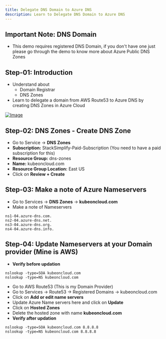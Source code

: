 ```yaml
---
title: Delegate DNS Domain to Azure DNS 
description: Learn to Delegate DNS Domain to Azure DNS 
---
```

## Important Note: DNS Domain
- This demo requires registered DNS Domain, if you don't have one just please go through the demo to know more about Azure Public DNS Zones

## Step-01: Introduction
- Understand about
  - Domain Registrar
  - DNS Zones
- Learn to delegate a domain from AWS Route53 to Azure DNS by creating DNS Zones in Azure Cloud 

[![Image](https://www.stacksimplify.com/course-images/azure-aks-delegate-domain-to-azure-dns.png "Azure AKS Kubernetes - Masterclass")](https://www.udemy.com/course/aws-eks-kubernetes-masterclass-devops-microservices/?referralCode=257C9AD5B5AF8D12D1E1)


## Step-02: DNS Zones - Create DNS Zone
- Go to Service -> **DNS Zones**
- **Subscription:** StackSimplify-Paid-Subscription (You need to have a paid subscription for this)
- **Resource Group:** dns-zones
- **Name:** kubeoncloud.com
- **Resource Group Location:** East US
- Click on **Review + Create**

## Step-03: Make a note of Azure Nameservers
- Go to Services -> **DNS Zones** -> **kubeoncloud.com**
- Make a note of Nameservers
```
ns1-04.azure-dns.com.
ns2-04.azure-dns.net.
ns3-04.azure-dns.org.
ns4-04.azure-dns.info.
```

## Step-04: Update Nameservers at your Domain provider (Mine is AWS)
- **Verify before updation**
```
nslookup -type=SOA kubeoncloud.com
nslookup -type=NS kubeoncloud.com
```
- Go to AWS Route53 (This is my Domain Provider)
- Go to Services -> Route53 -> Registered Domains -> kubeoncloud.com
- Click on **Add or edit name servers**
- Update Azure Name servers here and click on **Update**
- Click on **Hosted Zones**
- Delete the hosted zone with name **kubeoncloud.com**
- **Verify after updation**
```
nslookup -type=SOA kubeoncloud.com 8.8.8.8
nslookup -type=NS kubeoncloud.com 8.8.8.8
```
